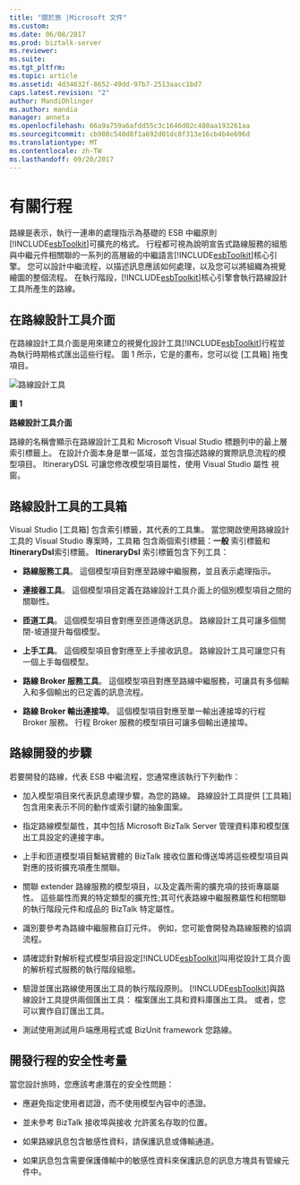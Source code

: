 ```yaml
---
title: "關於旅 |Microsoft 文件"
ms.custom: 
ms.date: 06/08/2017
ms.prod: biztalk-server
ms.reviewer: 
ms.suite: 
ms.tgt_pltfrm: 
ms.topic: article
ms.assetid: 4d34632f-8652-49dd-97b7-2513aacc1bd7
caps.latest.revision: "2"
author: MandiOhlinger
ms.author: mandia
manager: anneta
ms.openlocfilehash: 66a9a759a6afdd55c3c1646d02c480aa193261aa
ms.sourcegitcommit: cb908c540d8f1a692d01dc8f313e16cb4b4e696d
ms.translationtype: MT
ms.contentlocale: zh-TW
ms.lasthandoff: 09/20/2017
---
```

# <a name="about-itineraries"></a>有關行程
路線是表示，執行一連串的處理指示為基礎的 ESB 中繼原則[!INCLUDE[esbToolkit](../includes/esbtoolkit-md.md)]可擴充的格式。 行程都可視為說明宣告式路線服務的組態與中繼元件相關聯的一系列的高層級的中繼語言[!INCLUDE[esbToolkit](../includes/esbtoolkit-md.md)]核心引擎。 您可以設計中繼流程，以描述訊息應該如何處理，以及您可以將組織為視覺繪圖的整個流程。 在執行階段，[!INCLUDE[esbToolkit](../includes/esbtoolkit-md.md)]核心引擎會執行路線設計工具所產生的路線。  
  
## <a name="the-itinerary-designer-surface"></a>在路線設計工具介面  
 在路線設計工具介面是用來建立的視覺化設計工具[!INCLUDE[esbToolkit](../includes/esbtoolkit-md.md)]行程並為執行時期格式匯出這些行程。 圖 1 所示，它是的畫布，您可以從 [工具箱] 拖曳項目。  
  
 ![路線設計工具](../esb-toolkit/media/ch5-itinerarydesigner.gif "Ch5 ItineraryDesigner")  
  
 **圖 1**  
  
 **路線設計工具介面**  
  
 路線的名稱會顯示在路線設計工具和 Microsoft Visual Studio 標題列中的最上層索引標籤上。 在設計介面本身是單一區域，並包含描述路線的實際訊息流程的模型項目。 ItineraryDSL 可讓您修改模型項目屬性，使用 Visual Studio 屬性 視窗。  
  
## <a name="itinerary-designer-toolbox"></a>路線設計工具的工具箱  
 Visual Studio [工具箱] 包含索引標籤，其代表的工具集。 當您開啟使用路線設計工具的 Visual Studio 專案時，工具箱 包含兩個索引標籤：**一般** 索引標籤和**ItineraryDsl**索引標籤。 **ItineraryDsl**  索引標籤包含下列工具：  
  
-   **路線服務工具**。 這個模型項目對應至路線中繼服務，並且表示處理指示。  
  
-   **連接器工具**。 這個模型項目定義在路線設計工具介面上的個別模型項目之間的關聯性。  
  
-   **匝道工具**。 這個模型項目會對應至匝道傳送訊息。 路線設計工具可讓多個關閉-坡道提升每個模型。  
  
-   **上手工具**。 這個模型項目會對應至上手接收訊息。 路線設計工具可讓您只有一個上手每個模型。  
  
-   **路線 Broker 服務工具**。 這個模型項目對應至路線中繼服務，可讓具有多個輸入和多個輸出的已定義的訊息流程。  
  
-   **路線 Broker 輸出連接埠**。 這個模型項目對應至單一輸出連接埠的行程 Broker 服務。 行程 Broker 服務的模型項目可讓多個輸出連接埠。  
  
## <a name="steps-in-itinerary-development"></a>路線開發的步驟  
 若要開發的路線，代表 ESB 中繼流程，您通常應該執行下列動作：  
  
-   加入模型項目來代表訊息處理步驟，為您的路線。 路線設計工具提供 [工具箱] 包含用來表示不同的動作或索引鍵的抽象圖案。  
  
-   指定路線模型屬性，其中包括 Microsoft BizTalk Server 管理資料庫和模型匯出工具設定的連接字串。  
  
-   上手和匝道模型項目繫結實體的 BizTalk 接收位置和傳送埠將這些模型項目與對應的技術擴充項產生關聯。  
  
-   關聯 extender 路線服務的模型項目，以及定義所需的擴充項的技術專屬屬性。 這些屬性而異的特定類型的擴充性;其可代表路線中繼服務屬性和相關聯的執行階段元件和成品的 BizTalk 特定屬性。  
  
-   識別要參考為路線中繼服務自訂元件。 例如，您可能會開發為路線服務的協調流程。  
  
-   請確認針對解析程式模型項目設定[!INCLUDE[esbToolkit](../includes/esbtoolkit-md.md)]叫用從設計工具介面的解析程式服務的執行階段組態。  
  
-   驗證並匯出路線使用匯出工具的執行階段原則。 [!INCLUDE[esbToolkit](../includes/esbtoolkit-md.md)]與路線設計工具提供兩個匯出工具： 檔案匯出工具和資料庫匯出工具。 或者，您可以實作自訂匯出工具。  
  
-   測試使用測試用戶端應用程式或 BizUnit framework 您路線。  
  
## <a name="security-considerations-for-developing-itineraries"></a>開發行程的安全性考量  
 當您設計旅時，您應該考慮潛在的安全性問題：  
  
-   應避免指定使用者認證，而不使用模型內容中的憑證。  
  
-   並未參考 BizTalk 接收埠與接收 允許匿名存取的位置。  
  
-   如果路線訊息包含敏感性資料，請保護訊息或傳輸通道。  
  
-   如果訊息包含需要保護傳輸中的敏感性資料來保護訊息的訊息方塊具有管線元件中。